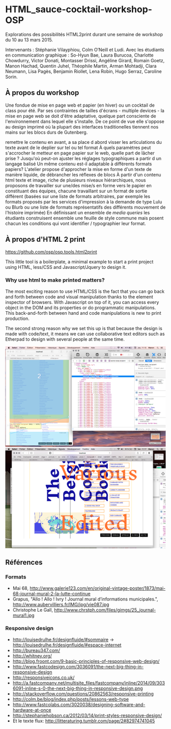 # HTML_sauce-cocktail-workshop-OSP

Explorations des possibilités HTML2print durant une semaine de workshop du 10 au 13 mars 2015.

Intervenants : Stéphanie Vilayphiou, Colm O’Neill et Ludi.
Avec les étudiants en communication graphique : So-Hyun Bae, Laura Burucoa, Charlotte Chowdurry, Victor Donati, Montasser Drissi, Angéline Girard, Romain Goetz, Manon Hachad, Quentin Juhel, Théophile Martin, Arman Mohtadji, Clara Neumann, Lisa Pagès, Benjamin Riollet, Lena Robin, Hugo Serraz, Caroline Sorin.

## À propos du workshop

Une fondue de mise en page web et papier (en hiver) ou un cocktail de class pour été.
Par ses contraintes de tailles d'écrans - multiple devices - la mise en page web se doit d'être adaptative, quelque part consciente de l'environnement dans lequel elle s'installe. De ce point de vue elle s'oppose au design imprimé où la plupart des interfaces traditionelles tiennent nos mains sur les blocs durs de Gutenberg.

remettre le contenu en avant, a sa place 
d abord visser les articulations du texte avant de le deplier sur tel ou tel format 
À quels paramètres peut s'accrocher le metteur en page papier sur le web, 
quelle part de lâcher prise ?
Jusqu'où peut-on ajuster les réglages typographiques a partir d un langage balisé
Un même contenu est-il adaptable à différents formats papiers? 
L'atelier propose d'approcher la mise en forme d'un texte de manière liquide, de débrancher les réflexes de blocs
À partir d'un contenu html texte et image, riche de plusieurs niveaux hiérarchiques, nous proposons de travailler sur une/des mise/s en forme vers le papier en constituant des équipes, chacune travaillant sur un format de sortie différent (basées sur une liste de formats arbitraires, par exemple les formats proposés par les services d'impression à la demande de type Lulu ou Blurb ou une liste de formats représentatifs des différents mouvement de l'histoire imprimée)
En définissant un ensemble de *media queries* les étudiants construisent ensemble une feuille de style commune mais posent chacun les conditions qui vont identifier / typographier leur format.

## À propos d'HTML 2 print

<https://github.com/osp/osp.tools.html2print>

This little tool is a boilerplate, a minimal example to start a print project
using HTML, less/CSS and Javascript/Jquery to design it.  

### Why use html to make printed matters?

The most exciting reason to use HTML/CSS is the fact that you can go back
and forth between code and visual manipulation thanks to the element inspector
of browsers. With Javascript on top of it, you can access every object in the
DOM and its properties or do programmatic manipulations. This back-and-forth
between hand and code manipulations is new to print production.

The second strong reason why we set this up is that because the design is made
with code/text, it means we can use collaborative text editors such as
Etherpad to design with several people at the same time.


![alt](Snapshots/1.png)
![alt](Snapshots/2.png)

## Références
### Formats

- Mai 68, http://www.galerie123.com/en/original-vintage-poster/1873/mai-68-journal-mural-2-la-lutte-continue
- Grapus, "Allo ! Allo !  Ivry ! Journal mural d’informations municipales.", http://www.aubervilliers.fr/IMG/jpg/vie087.jpg
- Christophe Le Gall, http://www.chrstph.com/files/gimgs/25_journal-mural1.jpg

### Responsive design

- http://louisedrulhe.fr/designfluide/#sommaire → http://louisedrulhe.fr/designfluide/#espace-internet
- http://bureau347.com/
- http://whitney.org/
- http://blog.froont.com/9-basic-principles-of-responsive-web-design/
- http://www.fastcodesign.com/3036091/the-next-big-thing-in-responsive-design
- http://responsiveicons.co.uk/
- http://a.fastcompany.net/multisite_files/fastcompany/inline/2014/09/3036091-inline-s-0-the-next-big-thing-in-responsive-design.png
- http://stackoverflow.com/questions/20862563/responsive-printing
- http://colm.be/blog/index.php/posts/lessons-web-type
- http://www.fastcolabs.com/3020038/designing-software-and-hardware-at-once
- http://stephaniehobson.ca/2012/03/14/print-styles-responsive-design/
- Et le texte flux: http://litteraturing.tumblr.com/page/2#82974741045


